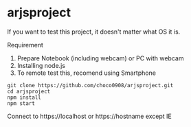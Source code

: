 # arjsproject
If you want to test this project, it doesn't matter what OS it is.

Requirement
1. Prepare Notebook (including webcam) or PC with webcam
2. Installing node.js 
3. To remote test this, recomend using Smartphone

```
git clone https://github.com/choco0908/arjsproject.git
cd arjsproject
npm install
npm start
```


Connect to https://localhost or https://hostname except IE 

